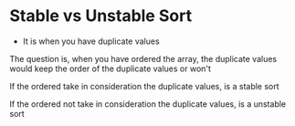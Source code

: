 # Stable vs Unstable Sort

- It is when you have duplicate values

The question is, when you have ordered the array, the duplicate values would keep the order of the duplicate values or won't 

If the ordered take in consideration the duplicate values, is a stable sort

If the ordered not take in consideration the duplicate values, is a unstable sort


